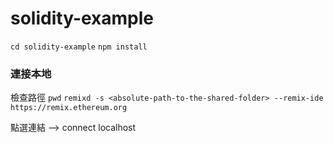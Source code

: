 # solidity-example
`cd solidity-example`
`npm install`

### 連接本地

檢查路徑
`pwd`
`remixd -s <absolute-path-to-the-shared-folder> --remix-ide https://remix.ethereum.org`

點選連結 --> connect localhost